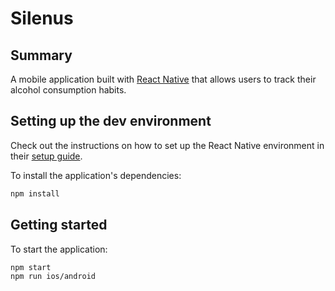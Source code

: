 # Silenus

## Summary

A mobile application built with [React Native](https://reactnative.dev/) that allows users to track their alcohol consumption habits.

## Setting up the dev environment

Check out the instructions on how to set up the React Native environment in their [setup guide](https://reactnative.dev/docs/environment-setup).

To install the application's dependencies:

```sh
npm install
```

## Getting started

To start the application:

```sh
npm start
npm run ios/android
```
